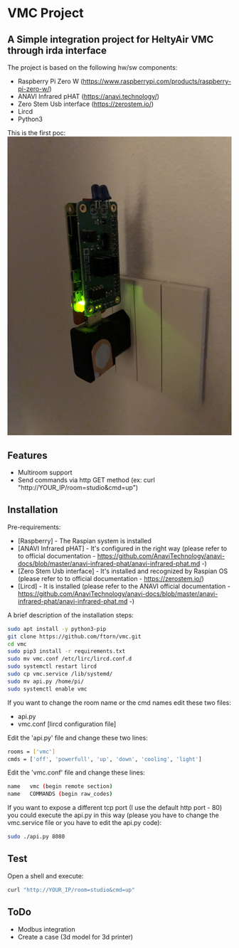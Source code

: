 # VMC Project
## A Simple integration project for HeltyAir VMC through irda interface

The project is based on the following hw/sw components:
- Raspberry Pi Zero W (https://www.raspberrypi.com/products/raspberry-pi-zero-w/)
- ANAVI Infrared pHAT (https://anavi.technology/)
- Zero Stem Usb interface (https://zerostem.io/)
- Lircd
- Python3

This is the first poc:
![poc](/images/vmc.jpeg)

## Features

- Multiroom support
- Send commands via http GET method (ex: curl "http://YOUR_IP/room=studio&cmd=up")

## Installation

Pre-requirements:

- [Raspberry] - The Raspian system is installed
- [ANAVI Infrared pHAT] - It's configured in the right way (please refer to to official documentation - https://github.com/AnaviTechnology/anavi-docs/blob/master/anavi-infrared-phat/anavi-infrared-phat.md -)
- [Zero Stem Usb interface] - It's installed and recognized by Raspian OS (please refer to to official documentation - https://zerostem.io/)
- [Lircd] - It is installed (please refer to the ANAVI official documentation - https://github.com/AnaviTechnology/anavi-docs/blob/master/anavi-infrared-phat/anavi-infrared-phat.md -) 

A brief description of the installation steps:
```sh
sudo apt install -y python3-pip
git clone https://github.com/ftorn/vmc.git
cd vmc
sudo pip3 install -r requirements.txt
sudo mv vmc.conf /etc/lirc/lircd.conf.d
sudo systemctl restart lircd
sudo cp vmc.service /lib/systemd/
sudo mv api.py /home/pi/
sudo systemctl enable vmc
```
If you want to change the room name or the cmd names edit these two files:

- api.py 
- vmc.conf [lircd configuration file]

Edit the 'api.py' file and change these two lines:
```sh
rooms = ['vmc']
cmds = ['off', 'powerfull', 'up', 'down', 'cooling', 'light']
```
Edit the 'vmc.conf' file and change these lines:
```sh
name   vmc (begin remote section)
name   COMMANDS (begin raw_codes)
```


If you want to expose a different tcp port (I use the default http port - 80) you could execute the api.py in this way (please you have to change the vmc.service file or you have to edit the api.py code):
```sh
sudo ./api.py 8080
```
## Test

Open a shell and execute:
```sh
curl "http://YOUR_IP/room=studio&cmd=up"
```

## ToDo

- Modbus integration
- Create a case (3d model for 3d printer)

